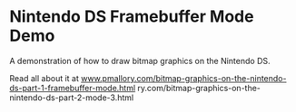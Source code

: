 Nintendo DS Framebuffer Mode Demo
=================================

A demonstration of how to draw bitmap graphics on the Nintendo DS.

Read all about it at www.pmallory.com/bitmap-graphics-on-the-nintendo-ds-part-1-framebuffer-mode.html
ry.com/bitmap-graphics-on-the-nintendo-ds-part-2-mode-3.html
